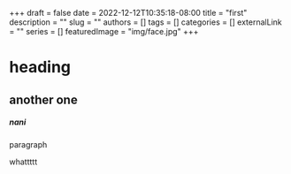 +++ 
draft = false
date = 2022-12-12T10:35:18-08:00
title = "first"
description = ""
slug = ""
authors = []
tags = []
categories = []
externalLink = ""
series = []
featuredImage = "img/face.jpg"
+++


# heading
## another one
##### nani


paragraph

whattttt